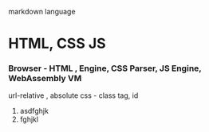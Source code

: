 markdown language
# HTML, CSS JS
### Browser - HTML , Engine, CSS Parser, JS Engine, WebAssembly VM
url-relative , absolute
css - class tag, id
1. asdfghjk
1. fghjkl
